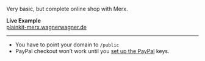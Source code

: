 Very basic, but complete online shop with Merx.

**Live Example**  
[plainkit-merx.wagnerwagner.de](http://plainkit-merx.wagnerwagner.de)

----

* You have to point your domain to `/public`
* PayPal checkout won’t work until you [set up the PayPal](https://merx.wagnerwagner.de/docs/getting-started/set-up) keys.
